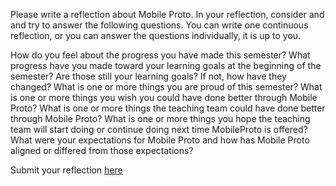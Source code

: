 Please write a reflection about Mobile Proto. In your reflection, consider and and try to answer the following questions. You can write one continuous reflection, or you can answer the questions individually, it is up to you.

How do you feel about the progress you have made this semester?
What progress have you made toward your learning goals at the beginning of the semester? Are those still your learning goals? If not, how have they changed?
What is one or more things you are proud of this semester?
What is one or more things you wish you could have done better through Mobile Proto?
What is one or more things the teaching team could have done better through Mobile Proto?
What is one or more things you hope the teaching team will start doing or continue doing next time MobileProto is offered?
What were your expectations for Mobile Proto and how has Mobile Proto aligned or differed from those expectations?

Submit your reflection [here](https://goo.gl/forms/kNOt7QauXR16JXSj2)
